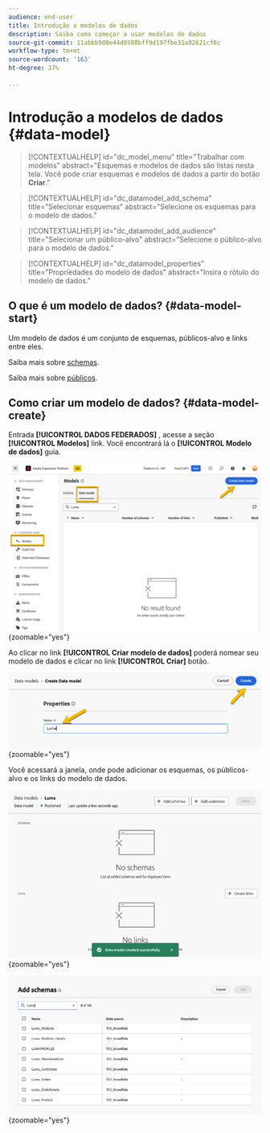 ```yaml
---
audience: end-user
title: Introdução a modelos de dados
description: Saiba como começar a usar modelos de dados
source-git-commit: 11abbb900e44d8588bff9d197fbe31a92621cf6c
workflow-type: tm+mt
source-wordcount: '163'
ht-degree: 37%

---
```


# Introdução a modelos de dados {#data-model}


>[!CONTEXTUALHELP]
>id="dc_model_menu"
>title="Trabalhar com modelos"
>abstract="Esquemas e modelos de dados são listas nesta tela. Você pode criar esquemas e modelos de dados a partir do botão **Criar**."

>[!CONTEXTUALHELP]
>id="dc_datamodel_add_schema"
>title="Selecionar esquemas"
>abstract="Selecione os esquemas para o modelo de dados."


>[!CONTEXTUALHELP]
>id="dc_datamodel_add_audience"
>title="Selecionar um público-alvo"
>abstract="Selecione o público-alvo para o modelo de dados."

>[!CONTEXTUALHELP]
>id="dc_datamodel_properties"
>title="Propriedades do modelo de dados"
>abstract="Insira o rótulo do modelo de dados."


## O que é um modelo de dados? {#data-model-start}

Um modelo de dados é um conjunto de esquemas, públicos-alvo e links entre eles.

Saiba mais sobre [schemas](../customer/schemas.md).

Saiba mais sobre [públicos](../customer/audiences.md).

## Como criar um modelo de dados? {#data-model-create}

Entrada **[!UICONTROL DADOS FEDERADOS]** , acesse a seção **[!UICONTROL Modelos]** link. Você encontrará lá o **[!UICONTROL Modelo de dados]** guia.

![](assets/datamodel_create.png){zoomable="yes"}

Ao clicar no link **[!UICONTROL Criar modelo de dados]** poderá nomear seu modelo de dados e clicar no link **[!UICONTROL Criar]** botão.

![](assets/datamodel_name.png){zoomable="yes"}

Você acessará a janela, onde pode adicionar os esquemas, os públicos-alvo e os links do modelo de dados.

![](assets/datamodel_created.png){zoomable="yes"}

![](assets/datamodel_schemas.png){zoomable="yes"}

